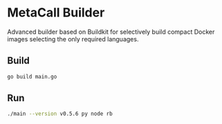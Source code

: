 # MetaCall Builder

Advanced builder based on Buildkit for selectively build compact Docker images selecting the only required languages.

## Build

```sh
go build main.go
```

## Run

```sh
./main --version v0.5.6 py node rb
```
